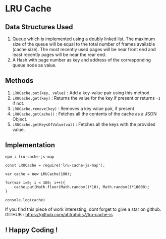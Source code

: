 # LRU Cache

## Data Structures Used
1. Queue which is implemented using a doubly linked list. The maximum size of the queue will be equal to the total number of frames available (cache size). The most recently used pages will be near front end and least recently pages will be near the rear end. 
2. A Hash with page number as key and address of the corresponding queue node as value.

## Methods

1. `LRUCache.put(key, value)` : Add a key-value pair using this method.
2. `LRUCache.get(key)`  : Returns the value for the key if present or returns `-1` if not.
3. `LRUCache.remove(key)` : Removes a key value pair, if present
4. `LRUCache.getCache()` : Fetches all the contents of the cache as a JSON Object.
5. `LRUCache.getKeysOfValue(val)` : Fetches all the keys with the provided value.

## Implementation
```
npm i lru-cache-js-map
```

```
const LRUCache = require('lru-cache-js-map');

var cache = new LRUCache(100);

for(var i=0; i < 100; i++){
    cache.put(Math.floor(Math.random()*10), Math.random()*10000);
}

console.log(cache)
```

If you find this piece of work interesting, dont forget to give a star on github. <br>
GITHUB : https://github.com/ahtrahdis7/lru-cache-js
## ! Happy Coding !